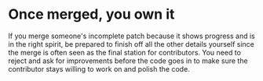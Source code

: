 # Once merged, you own it

If you merge someone's incomplete patch because it shows progress and is in
the right spirit, be prepared to finish off all the other details yourself
since the merge is often seen as the final station for contributors. You need
to reject and ask for improvements before the code goes in to make sure the
contributor stays willing to work on and polish the code.
